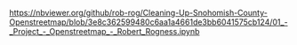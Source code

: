 https://nbviewer.org/github/rob-rog/Cleaning-Up-Snohomish-County-Openstreetmap/blob/3e8c362599480c6aa1a4661de3bb6041575cb124/01_-_Project_-_Openstreetmap_-_Robert_Rogness.ipynb